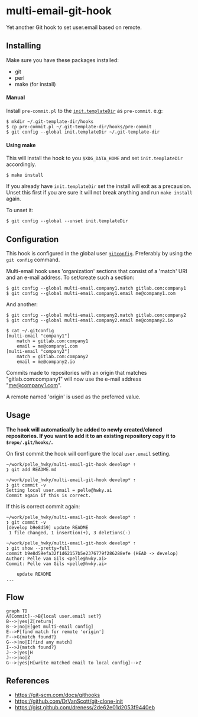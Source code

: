 # multi-email-git-hook

Yet another Git hook to set user.email based on remote.

## Installing
Make sure you have these packages installed:
- git
- perl
- make (for install)

#### Manual
Install `pre-commit.pl` to the [`init.templateDir`][template-dir] as `pre-commit`. e.g:
```
$ mkdir ~/.git-template-dir/hooks
$ cp pre-commit.pl ~/.git-template-dir/hooks/pre-commit
$ git config --global init.templateDir ~/.git-template-dir
```

#### Using make
This will install the hook to you `$XDG_DATA_HOME` and set `init.templateDir` accordingly.
```
$ make install
```

If you already have `init.templateDir` set the install will exit as a precausion. Unset this first if you are sure it will not break anything and run `make install` again.

To unset it:
```
$ git config --global --unset init.templateDir
```

[template-dir]:https://git-scm.com/docs/git-init#_template_directory

## Configuration
This hook is configured in the global user [`gitconfig`][gitconfig]. Preferably by using the `git config` command.

Multi-email hook uses 'organization' sections that consist of a 'match' URI and an e-mail address.
To set/create such a section:
```
$ git config --global multi-email.company1.match gitlab.com:company1
$ git config --global multi-email.company1.email me@company1.com
```
And another:
```
$ git config --global multi-email.company2.match gitlab.com:company2
$ git config --global multi-email.company2.email me@company2.io
```
```
$ cat ~/.gitconfig
[multi-email "company1"]
	match = gitlab.com:company1
	email = me@company1.com
[multi-email "company2"]
	match = gitlab.com:company2
	email = me@company2.io
```

Commits made to repositories with an origin that matches "gitlab.com:company1" will now use the e-mail address "me@company1.com".

A remote named 'origin' is used as the preferred value.

[gitconfig]:https://git-scm.com/docs/git-config#FILES

## Usage
**The hook will automatically be added to newly created/cloned repositories.
If you want to add it to an existing repository copy it to `$repo/.git/hooks/`.**

On first commit the hook will configure the local `user.email` setting.

```
~/work/pelle_hwky/multi-email-git-hook develop* ⇡
❯ git add README.md

~/work/pelle_hwky/multi-email-git-hook develop* ⇡
❯ git commit -v
Setting local user.email = pelle@hwky.ai
Commit again if this is correct.
```
If this is correct commit again:
```
~/work/pelle_hwky/multi-email-git-hook develop* ⇡
❯ git commit -v
[develop b9e8d59] update README
 1 file changed, 1 insertion(+), 3 deletions(-)
```
```
~/work/pelle_hwky/multi-email-git-hook develop* ⇡
❯ git show --pretty=full
commit b9e8d59efa32f1d62157b5e2376779f286288efe (HEAD -> develop)
Author: Pelle van Gils <pelle@hwky.ai>
Commit: Pelle van Gils <pelle@hwky.ai>

    update README
...
```

## Flow
```mermaid
graph TD
A[Commit]-->B{local user.email set?}
B-->|yes|Z[return]
B-->|no|E[get multi-email config]
E-->F[find match for remote 'origin']
F-->G{match found?}
G-->|no|I[find any match]
I-->J{match found?}
J-->|yes|H
J-->|no|Z
G-->|yes|H[write matched email to local config]-->Z
```

## References
- https://git-scm.com/docs/githooks
- https://github.com/DrVanScott/git-clone-init
- https://gist.github.com/dreness/2de62e01d2053f9440eb